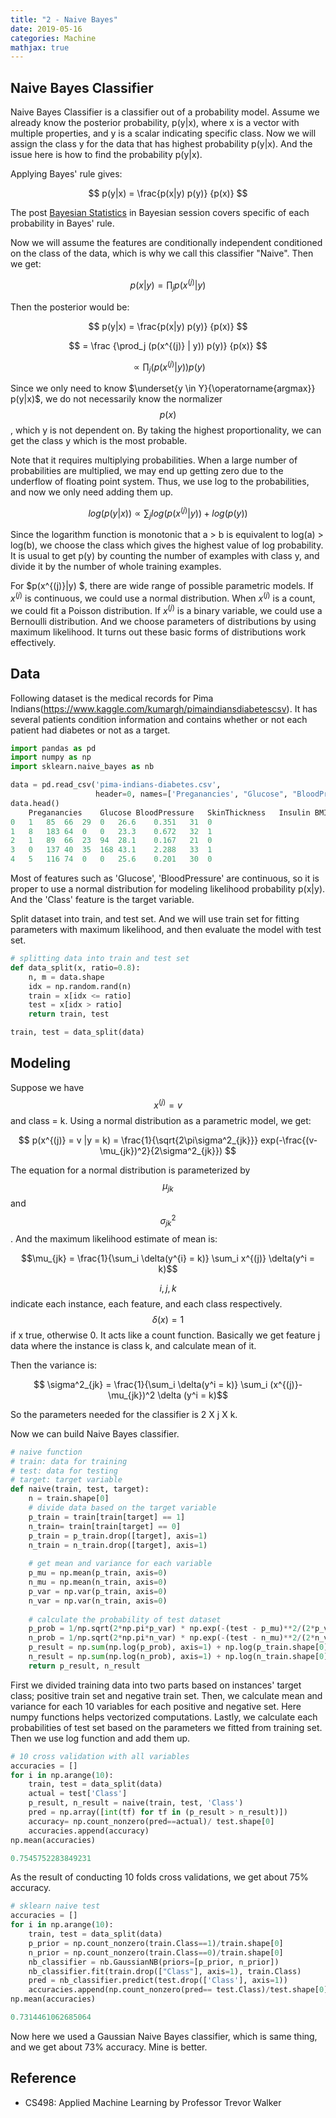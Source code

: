 ```yaml
---
title: "2 - Naive Bayes"
date: 2019-05-16
categories: Machine
mathjax: true
---
```


## Naive Bayes Classifier

Naive Bayes Classifier is a classifier out of a probability model. Assume we already know the posterior probability, p(y|x), where x is a vector with multiple properties, and y is a scalar indicating  specific class. Now we will assign the class y for the data that has highest probability p(y|x). And the issue here is how to find the probability p(y|x).

Applying Bayes' rule gives:

$$ p(y|x) = \frac{p(x|y) p(y)} {p(x)} $$

The post <a href ="https://tonnykwon.github.io/blog/bayesian/2018-12-26-bayesian-statistics">Bayesian Statistics</a> in Bayesian session covers specific of each probability in Bayes' rule.



Now we will assume the features are conditionally independent conditioned on the class of the data, which is why we call this classifier "Naive". Then we get:

$$ p(x |y) = \prod_j p(x^{(j)} | y)  $$

Then the posterior would be:

$$ p(y|x) = \frac{p(x|y) p(y)} {p(x)} $$

$$ =  \frac {\prod_j (p(x^{(j)} | y))   p(y)} {p(x)} $$

$$ \propto \prod_j (p(x^{(j)} | y) ) p(y)$$

Since we only need to know $\underset{y \in Y}{\operatorname{argmax}} p(y|x)$, we do not necessarily know the normalizer $$p(x)$$, which y is not dependent on. By taking the highest proportionality, we can get the class y which is the most probable.

Note that it requires multiplying probabilities. When a large number of probabilities are multiplied, we may end up getting zero due to the underflow of floating point system. Thus, we use log to the probabilities, and now we only need adding them up.

$$log(p(y|x)) \propto \sum_j log(p(x^{(j)}|y)) + log(p(y)) $$

Since the logarithm function is monotonic that  a > b is equivalent to log(a) > log(b), we choose the class which gives the highest value of log probability. It is usual to get p(y) by counting the number of examples with class y, and divide it by the number of whole training examples.

For $p(x^{(j)}|y) $, there are wide range of possible parametric models. If $x^{(j)}$ is continuous, we could use a normal distribution. When $x^{(j)}$ is a count, we could fit a Poisson distribution. If $x^{(j)}$ is a binary variable, we could use a Bernoulli distribution. And we choose parameters of distributions by using maximum likelihood. It turns out these basic forms of distributions work effectively.



## Data

Following dataset is the medical records for Pima Indians(https://www.kaggle.com/kumargh/pimaindiansdiabetescsv). It has several patients condition information and contains whether or not each patient had diabetes or not as a target.

```python
import pandas as pd
import numpy as np
import sklearn.naive_bayes as nb

data = pd.read_csv('pima-indians-diabetes.csv', 
                   header=0, names=['Preganancies', "Glucose", "BloodPressure", "SkinThickness", "Insulin", "BMI", "DiabetesPedigreeFunction", "Age", "Class"])
data.head()
	Preganancies	Glucose	BloodPressure	SkinThickness	Insulin	BMI	DiabetesPedigreeFunction	Age	Class
0	1	85	66	29	0	26.6	0.351	31	0
1	8	183	64	0	0	23.3	0.672	32	1
2	1	89	66	23	94	28.1	0.167	21	0
3	0	137	40	35	168	43.1	2.288	33	1
4	5	116	74	0	0	25.6	0.201	30	0
```

Most of features such as 'Glucose', 'BloodPressure' are continuous, so it is proper to use a normal distribution for modeling likelihood probability p(x|y). And the 'Class' feature is the target variable.

Split dataset into train, and test set. And we will use train set for fitting parameters with maximum likelihood, and then evaluate the model with test set.

```python
# splitting data into train and test set
def data_split(x, ratio=0.8):
    n, m = data.shape
    idx = np.random.rand(n)
    train = x[idx <= ratio]
    test = x[idx > ratio]
    return train, test

train, test = data_split(data)
```



## Modeling

Suppose we have $$x^{(j)} =v $$ and class = k. Using a normal distribution as a parametric model, we get:

$$ p(x^{(j)} = v |y = k) = \frac{1}{\sqrt{2\pi\sigma^2_{jk}}} exp(-\frac{(v-\mu_{jk})^2}{2\sigma^2_{jk}}) $$

The equation for a normal distribution is parameterized by $$\mu_{jk}$$ and $$\sigma^2_{jk}$$. And the maximum likelihood estimate of mean is:

$$\mu_{jk} = \frac{1}{\sum_i \delta(y^{i} = k)} \sum_i x^{(j)} \delta(y^i = k)$$

$$i, j, k$$  indicate each instance, each feature, and each class respectively. $$\delta(x) =1$$ if x true, otherwise 0. It acts like a count function. Basically we get feature j data where the instance is class k, and calculate mean of it.

Then the variance is:

$$ \sigma^2_{jk} = \frac{1}{\sum_i \delta(y^i = k)} \sum_i (x^{(j)}-\mu_{jk})^2 \delta (y^i = k)$$



So the parameters needed for the classifier is 2 X j X k.

Now we can build Naive Bayes classifier.

```python
# naive function
# train: data for training
# test: data for testing
# target: target variable
def naive(train, test, target):
    n = train.shape[0]
    # divide data based on the target variable
    p_train = train[train[target] == 1]
    n_train= train[train[target] == 0]
    p_train = p_train.drop([target], axis=1)
    n_train = n_train.drop([target], axis=1)
    
    # get mean and variance for each variable
    p_mu = np.mean(p_train, axis=0)
    n_mu = np.mean(n_train, axis=0)
    p_var = np.var(p_train, axis=0)
    n_var = np.var(n_train, axis=0)
	
    # calculate the probability of test dataset
    p_prob = 1/np.sqrt(2*np.pi*p_var) * np.exp(-(test - p_mu)**2/(2*p_var))
    n_prob = 1/np.sqrt(2*np.pi*n_var) * np.exp(-(test - n_mu)**2/(2*n_var))
    p_result = np.sum(np.log(p_prob), axis=1) + np.log(p_train.shape[0]/n)
    n_result = np.sum(np.log(n_prob), axis=1) + np.log(n_train.shape[0]/n)
    return p_result, n_result
```

First we divided training data into two parts based on instances' target class; positive train set and negative train set. Then, we calculate mean and variance for each 10 variables for each positive and negative set. Here numpy functions helps vectorized computations. Lastly, we calculate each probabilities of test set based on the parameters we fitted from training set. Then we use log function and add them up.



```python
# 10 cross validation with all variables
accuracies = []
for i in np.arange(10):
    train, test = data_split(data)
    actual = test['Class']
    p_result, n_result = naive(train, test, 'Class')
    pred = np.array([int(tf) for tf in (p_result > n_result)])
    accuracy= np.count_nonzero(pred==actual)/ test.shape[0]
    accuracies.append(accuracy)
np.mean(accuracies)

0.7545752283849231
```

As the result of conducting 10 folds cross validations, we get about 75% accuracy.



```python
# sklearn naive test
accuracies = []
for i in np.arange(10):
    train, test = data_split(data)
    p_prior = np.count_nonzero(train.Class==1)/train.shape[0]
    n_prior = np.count_nonzero(train.Class==0)/train.shape[0]
    nb_classifier = nb.GaussianNB(priors=[p_prior, n_prior])
    nb_classifier.fit(train.drop(["Class"], axis=1), train.Class)
    pred = nb_classifier.predict(test.drop(['Class'], axis=1))
    accuracies.append(np.count_nonzero(pred== test.Class)/test.shape[0])
np.mean(accuracies)

0.7314461062685064
```

Now here we used a Gaussian Naive Bayes classifier, which is same thing, and we get about 73% accuracy. Mine is better.



## Reference

- CS498: Applied Machine Learning by Professor Trevor Walker
